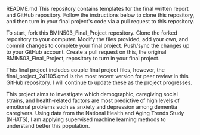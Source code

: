 README.md
This repository contains templates for the final written report and GitHub repository. Follow the instructions below to clone this repository, and then turn in your final project's code via a pull request to this repository.

To start, fork this BMIN503_Final_Project repository.
Clone the forked repository to your computer.
Modify the files provided, add your own, and commit changes to complete your final project.
Push/sync the changes up to your GitHub account.
Create a pull request on this, the original BMIN503_Final_Project, repository to turn in your final project.


This final project includes couple final project files, however, the final_project_241105.qmd is the most recent version for peer review in this GitHub repository. 
I will continue to update these as the project progresses.

This project aims to investigate which demographic, caregiving social strains, and health-related factors are most predictive of high levels of emotional problems such as anxiety and depression among dementia caregivers. Using data from the National Health and Aging Trends Study (NHATS), I am applying supervised machine learning methods to understand better this population. 